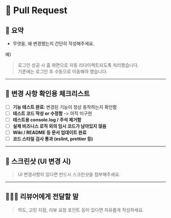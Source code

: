 # 📌 Pull Request

## 📄 요약
- 무엇을, 왜 변경했는지 간단히 작성해주세요.

예)
> 로그인 성공 시 홈 화면으로 자동 리다이렉트되도록 처리했습니다.  
> 기존에는 로그인 후 수동으로 이동해야 했습니다.

---

## 🧪 변경 사항 확인용 체크리스트

- [ ] **기능 테스트 완료**: 변경된 기능이 정상 동작하는지 확인함
- [ ] **테스트 코드 작성 or 수정함** -> 아직 미구현
- [ ] **테스트용 console.log / 주석 제거함**
- [ ] **실제 비즈니스 로직 외의 임시 코드가 남아있지 않음**
- [ ] **Wiki / README 등 문서 업데이트 완료**
- [ ] **코드 스타일 검사 통과 (eslint, prettier 등)**

---


## 📸 스크린샷 (UI 변경 시)
> UI 변경사항이 있다면 반드시 스크린샷을 첨부해주세요.

---

## 🧑‍🤝‍🧑 리뷰어에게 전달할 말
> 의도, 고민 지점, 리뷰 요청 포인트 등이 있다면 자유롭게 작성하세요.

